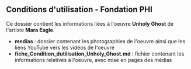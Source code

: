 ## Conditions d'utilisation - Fondation PHI ##

Ce dossier contient les informations liées à l'oeuvre **Unholy Ghost** de l'artiste **Mara Eagle**.

* **medias** : dossier contenant les photographies de l'oeuvre ainsi que les liens YouTube vers les vidéos de l'oeuvre
* **fiche_Condition_dutilisation_Unholy_Ghost.md** : fichier contenant les informations relatives à l'oeuvre, avec mise en pages des médias
